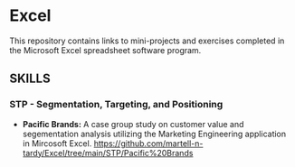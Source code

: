# Excel
This repository contains links to mini-projects and exercises completed in the Microsoft Excel spreadsheet software program.

## SKILLS
### STP - Segmentation, Targeting, and Positioning
* **Pacific Brands:** A case group study on customer value and segementation analysis utilizing the Marketing Engineering application in Mircosoft Excel.
  https://github.com/martell-n-tardy/Excel/tree/main/STP/Pacific%20Brands
